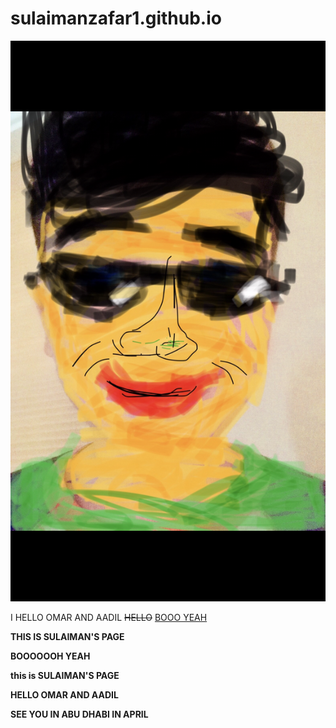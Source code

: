# sulaimanzafar1.github.io

<html>


<img src="image001.jpg">

   <head>
      <title>SULAIMAN WEBSITE</title>
   </head>
	
   <body>
      <p>I HELLO OMAR AND AADIL <del>HELLO</del> <ins>BOOO YEAH</ins></p>
   </body>

<p> <b>
THIS IS SULAIMAN'S PAGE

BOOOOOOH YEAH

this is SULAIMAN'S PAGE

HELLO OMAR AND AADIL

SEE YOU IN ABU DHABI IN APRIL

</b> </p>





</html>

